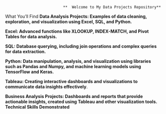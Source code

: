                               **  Welcome to My Data Projects Repository**

What You’ll Find
**Data Analysis Projects: Examples of data cleaning, exploration, and visualization using Excel, SQL, and Python.**

**Excel: Advanced functions like XLOOKUP, INDEX-MATCH, and Pivot Tables for data analysis.**

**SQL: Database querying, including join operations and complex queries for data extraction.**

**Python: Data manipulation, analysis, and visualization using libraries such as Pandas and Numpy, and machine learning models using TensorFlow and Keras.**

**Tableau: Creating interactive dashboards and visualizations to communicate data insights effectively**.

**Business Analysis Projects: Dashboards and reports that provide actionable insights, created using Tableau and other visualization tools.
Technical Skills Demonstrated**


